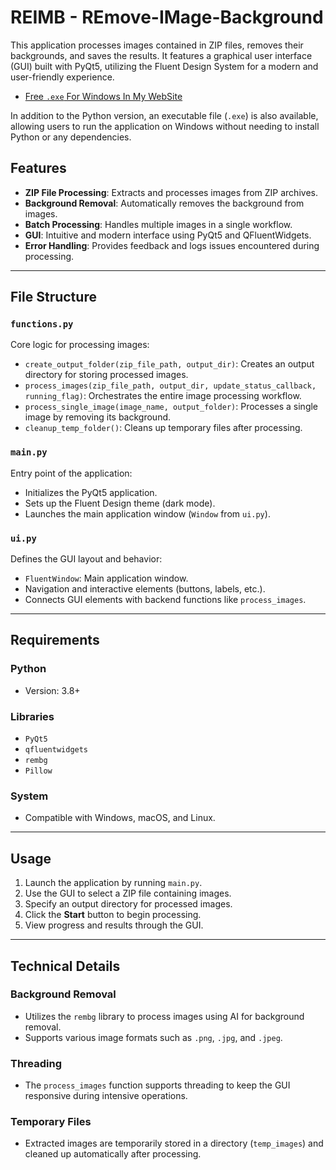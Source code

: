 # REIMB - REmove-IMage-Background

This application processes images contained in ZIP files, removes their backgrounds, and saves the results. It features a graphical user interface (GUI) built with PyQt5, utilizing the Fluent Design System for a modern and user-friendly experience.

- [Free `.exe` For Windows In My WebSite](https://reimb.puleri.com)

In addition to the Python version, an executable file (`.exe`) is also available, allowing users to run the application on Windows without needing to install Python or any dependencies.
## Features

- **ZIP File Processing**: Extracts and processes images from ZIP archives.  
- **Background Removal**: Automatically removes the background from images.  
- **Batch Processing**: Handles multiple images in a single workflow.  
- **GUI**: Intuitive and modern interface using PyQt5 and QFluentWidgets.  
- **Error Handling**: Provides feedback and logs issues encountered during processing.  

---

## File Structure

### `functions.py`

Core logic for processing images:

- `create_output_folder(zip_file_path, output_dir)`: Creates an output directory for storing processed images.
- `process_images(zip_file_path, output_dir, update_status_callback, running_flag)`: Orchestrates the entire image processing workflow.
- `process_single_image(image_name, output_folder)`: Processes a single image by removing its background.
- `cleanup_temp_folder()`: Cleans up temporary files after processing.

### `main.py`

Entry point of the application:

- Initializes the PyQt5 application.
- Sets up the Fluent Design theme (dark mode).
- Launches the main application window (`Window` from `ui.py`).

### `ui.py`

Defines the GUI layout and behavior:

- `FluentWindow`: Main application window.
- Navigation and interactive elements (buttons, labels, etc.).
- Connects GUI elements with backend functions like `process_images`.

---

## Requirements

### Python
- Version: 3.8+

### Libraries
- `PyQt5`
- `qfluentwidgets`
- `rembg`
- `Pillow`

### System
- Compatible with Windows, macOS, and Linux.

---

## Usage

1. Launch the application by running `main.py`.
2. Use the GUI to select a ZIP file containing images.
3. Specify an output directory for processed images.
4. Click the **Start** button to begin processing.
5. View progress and results through the GUI.

---

## Technical Details

### Background Removal

- Utilizes the `rembg` library to process images using AI for background removal.  
- Supports various image formats such as `.png`, `.jpg`, and `.jpeg`.

### Threading

- The `process_images` function supports threading to keep the GUI responsive during intensive operations.

### Temporary Files

- Extracted images are temporarily stored in a directory (`temp_images`) and cleaned up automatically after processing.
